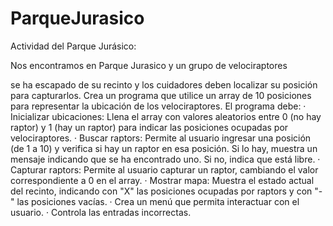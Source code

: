 # ParqueJurasico
Actividad del Parque Jurásico: 

Nos encontramos en Parque Jurasico y un grupo de velociraptores
         
se ha escapado de su recinto y los cuidadores deben localizar su posición
para capturarlos. 
Crea un programa que utilice un array de 10 posiciones para
representar la ubicación de los velociraptores. El programa debe: ·
Inicializar ubicaciones: Llena el array con valores aleatorios entre 0 (no
hay raptor) y 1 (hay un raptor) para indicar las posiciones ocupadas por
velociraptores.
· Buscar raptors: Permite al usuario ingresar una posición
(de 1 a 10) y verifica si hay un raptor en esa posición. Si lo hay, muestra
un mensaje indicando que se ha encontrado uno. Si no, indica que está libre.
· Capturar raptors: Permite al usuario capturar un raptor, cambiando el valor
correspondiente a 0 en el array.
· Mostrar mapa: Muestra el estado actual del
recinto, indicando con "X" las posiciones ocupadas por raptors y con "-" las
posiciones vacías. · Crea un menú que permita interactuar con el usuario. ·
Controla las entradas incorrectas.
